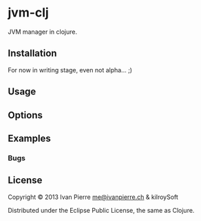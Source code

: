 # jvm-clj

JVM manager in clojure.

## Installation

For now in writing stage, even not alpha... ;)

## Usage


## Options


## Examples


### Bugs


## License

Copyright © 2013 Ivan Pierre <me@ivanpierre.ch> & kilroySoft 

Distributed under the Eclipse Public License, the same as Clojure.
